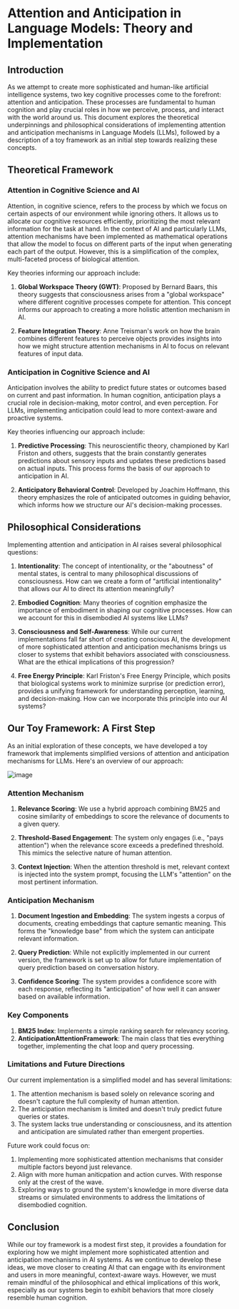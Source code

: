 # Attention and Anticipation in Language Models: Theory and Implementation

## Introduction

As we attempt to create more sophisticated and human-like artificial intelligence systems, two key cognitive processes come to the forefront: attention and anticipation. These processes are fundamental to human cognition and play crucial roles in how we perceive, process, and interact with the world around us. This document explores the theoretical underpinnings and philosophical considerations of implementing attention and anticipation mechanisms in Language Models (LLMs), followed by a description of a toy framework as an initial step towards realizing these concepts.

## Theoretical Framework

### Attention in Cognitive Science and AI

Attention, in cognitive science, refers to the process by which we focus on certain aspects of our environment while ignoring others. It allows us to allocate our cognitive resources efficiently, prioritizing the most relevant information for the task at hand. In the context of AI and particularly LLMs, attention mechanisms have been implemented as mathematical operations that allow the model to focus on different parts of the input when generating each part of the output. However, this is a simplification of the complex, multi-faceted process of biological attention.

Key theories informing our approach include:

1. **Global Workspace Theory (GWT)**: Proposed by Bernard Baars, this theory suggests that consciousness arises from a "global workspace" where different cognitive processes compete for attention. This concept informs our approach to creating a more holistic attention mechanism in AI.

2. **Feature Integration Theory**: Anne Treisman's work on how the brain combines different features to perceive objects provides insights into how we might structure attention mechanisms in AI to focus on relevant features of input data.

### Anticipation in Cognitive Science and AI

Anticipation involves the ability to predict future states or outcomes based on current and past information. In human cognition, anticipation plays a crucial role in decision-making, motor control, and even perception. For LLMs, implementing anticipation could lead to more context-aware and proactive systems.

Key theories influencing our approach include:

1. **Predictive Processing**: This neuroscientific theory, championed by Karl Friston and others, suggests that the brain constantly generates predictions about sensory inputs and updates these predictions based on actual inputs. This process forms the basis of our approach to anticipation in AI.

2. **Anticipatory Behavioral Control**: Developed by Joachim Hoffmann, this theory emphasizes the role of anticipated outcomes in guiding behavior, which informs how we structure our AI's decision-making processes.

## Philosophical Considerations

Implementing attention and anticipation in AI raises several philosophical questions:

1. **Intentionality**: The concept of intentionality, or the "aboutness" of mental states, is central to many philosophical discussions of consciousness. How can we create a form of "artificial intentionality" that allows our AI to direct its attention meaningfully?

2. **Embodied Cognition**: Many theories of cognition emphasize the importance of embodiment in shaping our cognitive processes. How can we account for this in disembodied AI systems like LLMs?

3. **Consciousness and Self-Awareness**: While our current implementations fall far short of creating conscious AI, the development of more sophisticated attention and anticipation mechanisms brings us closer to systems that exhibit behaviors associated with consciousness. What are the ethical implications of this progression?

4. **Free Energy Principle**: Karl Friston's Free Energy Principle, which posits that biological systems work to minimize surprise (or prediction error), provides a unifying framework for understanding perception, learning, and decision-making. How can we incorporate this principle into our AI systems?

## Our Toy Framework: A First Step

As an initial exploration of these concepts, we have developed a toy framework that implements simplified versions of attention and anticipation mechanisms for LLMs. Here's an overview of our approach:

![image](https://github.com/user-attachments/assets/0892ae31-483c-4320-8d0d-09b83bb7fbd6)

### Attention Mechanism

1. **Relevance Scoring**: We use a hybrid approach combining BM25 and cosine similarity of embeddings to score the relevance of documents to a given query.

2. **Threshold-Based Engagement**: The system only engages (i.e., "pays attention") when the relevance score exceeds a predefined threshold. This mimics the selective nature of human attention.

3. **Context Injection**: When the attention threshold is met, relevant context is injected into the system prompt, focusing the LLM's "attention" on the most pertinent information.

### Anticipation Mechanism

1. **Document Ingestion and Embedding**: The system ingests a corpus of documents, creating embeddings that capture semantic meaning. This forms the "knowledge base" from which the system can anticipate relevant information.

2. **Query Prediction**: While not explicitly implemented in our current version, the framework is set up to allow for future implementation of query prediction based on conversation history.

3. **Confidence Scoring**: The system provides a confidence score with each response, reflecting its "anticipation" of how well it can answer based on available information.

### Key Components

1. **BM25 Index**: Implements a simple ranking search for relevancy scoring.
2. **AnticipationAttentionFramework**: The main class that ties everything together, implementing the chat loop and query processing.

### Limitations and Future Directions

Our current implementation is a simplified model and has several limitations:

1. The attention mechanism is based solely on relevance scoring and doesn't capture the full complexity of human attention.
2. The anticipation mechanism is limited and doesn't truly predict future queries or states.
3. The system lacks true understanding or consciousness, and its attention and anticipation are simulated rather than emergent properties.

Future work could focus on:

1. Implementing more sophisticated attention mechanisms that consider multiple factors beyond just relevance.
2. Align with more human aniticpation and action curves. With response only at the crest of the wave. 
3. Exploring ways to ground the system's knowledge in more diverse data streams or simulated environments to address the limitations of disembodied cognition.

## Conclusion

While our toy framework is a modest first step, it provides a foundation for exploring how we might implement more sophisticated attention and anticipation mechanisms in AI systems. As we continue to develop these ideas, we move closer to creating AI that can engage with its environment and users in more meaningful, context-aware ways. However, we must remain mindful of the philosophical and ethical implications of this work, especially as our systems begin to exhibit behaviors that more closely resemble human cognition.
